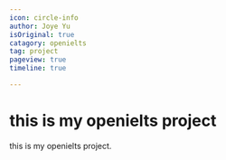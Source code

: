 ```yaml
---
icon: circle-info
author: Joye Yu
isOriginal: true
catagory: openielts 
tag: project
pageview: true
timeline: true

---
```


# this is my openielts project

this is my openielts project.